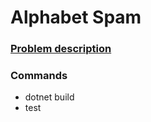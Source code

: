 # Alphabet Spam

### [Problem description](https://open.kattis.com/problems/alphabetspam)

### Commands
- dotnet build
- test

